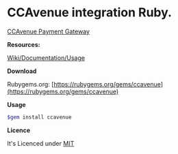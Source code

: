 CCAvenue integration Ruby.
===================================

[CCAvenue Payment Gateway](https://www.ccavenue.com)

**Resources:**

[Wiki/Documentation/Usage](http://kishanio.github.io/2014/03/15/ccavenue-ruby-gem.html)

**Download**

Rubygems.org: [https://rubygems.org/gems/ccavenue](https://rubygems.org/gems/ccavenue)

**Usage**

```bash
$gem install ccavenue
```

**Licence**

It's Licenced under [MIT](https://raw.github.com/kishanio/CCAvenue-Ruby-Gem/master/LICENSE.txt)